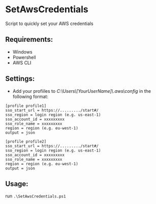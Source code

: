 # SetAwsCredentials
Script to quickly set your AWS credentials

## Requirements:
* Windows
* Powershell
* AWS CLI

## Settings:
* Add your profiiles to *C:\Users\\[YourUserName]\\.aws\config* in the following format:
```
[profile profile1]
sso_start_url = https://........./start#/
sso_region = login region (e.g. us-east-1)
sso_account_id = xxxxxxxxx
sso_role_name = xxxxxxxxx
region = region (e.g. eu-west-1)
output = json

[profile profile2]
sso_start_url = https://........./start#/
sso_region = login region (e.g. us-east-1)
sso_account_id = xxxxxxxxx
sso_role_name = xxxxxxxxx
region = region (e.g. eu-west-1)
output = json
```

## Usage:
run ```.\SetAwsCredentials.ps1```
